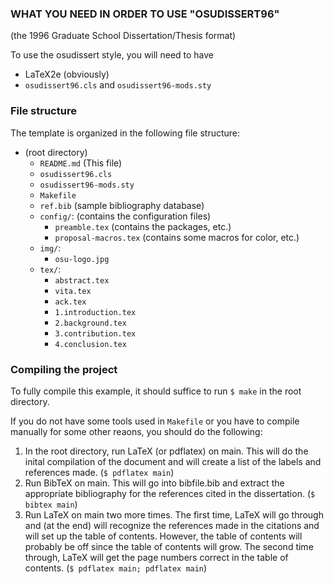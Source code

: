### WHAT YOU NEED IN ORDER TO USE "OSUDISSERT96"
(the 1996 Graduate School Dissertation/Thesis format)

To use the osudissert style, you will need to have
* LaTeX2e (obviously)
* `osudissert96.cls` and `osudissert96-mods.sty`

### File structure

The template is organized in the following file structure:

* (root directory)
  - `README.md` (This file)
  - `osudissert96.cls`
  - `osudissert96-mods.sty`
  - `Makefile`
  - `ref.bib` (sample bibliography database)
  - `config/`:  (contains the configuration files)
    - `preamble.tex`        (contains the packages, etc.)
    - `proposal-macros.tex` (contains some macros for color, etc.)
  - `img/`:
    - `osu-logo.jpg`
  - `tex/`:
    - `abstract.tex`
    - `vita.tex`
    - `ack.tex`
    - `1.introduction.tex`
    - `2.background.tex`
    - `3.contribution.tex`
    - `4.conclusion.tex`

### Compiling the project

To fully compile this example, it should suffice to run `$ make` in the root directory.

If you do not have some tools used in `Makefile` or you have to compile manually for some other reaons, you should do the following:

1. In the root directory, run LaTeX (or pdflatex) on main. This will do the inital compilation of the document and will create a list of the labels and references made. (`$ pdflatex main`)
2. Run BibTeX on main. This will go into bibfile.bib and extract the appropriate bibliography for the references cited in the dissertation. (`$ bibtex main`)
3. Run LaTeX on main two more times. The first time, LaTeX will go through and (at the end) will recognize the references made in the citations and will set up the table of contents.  However, the table of contents will probably be off since the table of contents will grow. The second time through, LaTeX will get the page numbers correct in the table of contents. (`$ pdflatex main; pdflatex main`)
